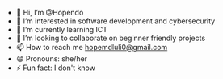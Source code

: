 - 👋 Hi, I’m @Hopendo
- 👀 I’m interested in software development and cybersecurity 
- 🌱 I’m currently learning ICT
- 💞️ I’m looking to collaborate on beginner friendly projects
- 📫 How to reach me hopemdluli0@gmail.com
- 😄 Pronouns: she/her
- ⚡ Fun fact: I don't know 

<!---
Hopendo/Hopendo is a ✨ special ✨ repository because its `README.md` (this file) appears on your GitHub profile.
You can click the Preview link to take a look at your changes.
--->
